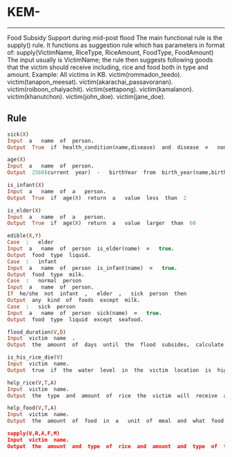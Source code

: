 # KEM-
---
Food Subsidy Support during mid-post flood
The main functional rule is the supply() rule. It functions as suggestion rule which has parameters in format of: supply(VictimName, RiceType, RiceAmount, FoodType, FoodAmount)
The input usually is VictimName; the rule then suggests following goods that the victim should receive including, rice and food both in type and amount.
Example:
All victims in KB.
victim(rommadon_teedo).
victim(tanapon_meesat).
victim(akarachai_passavoranan).
victim(roiboon_chaiyachit).
victim(settapong).
victim(kamalanon).
victim(khanutchon).
victim(john_doe).
victim(jane_doe).

## Rule
```prolog
sick(X)
Input​ ​ a ​ ​ name​ ​ of​ ​ person.
Output​ ​ True​ ​ if​ ​ health_condition(name,disease)​ ​ and​ ​ disease​ ​ = ​ ​ none​ ​ .

age(X)
Input​ ​ a ​ ​ name​ ​ of​ ​ person.
Output​ ​ 2560(current​ ​ year)​ ​ - ​ ​ birthYear​ ​ from​ ​ birth_year(name,birthYear).

is_infant(X)
Input​ ​ a ​ ​ name​ ​ of​ ​ a ​ ​ person.
Output​ ​ True​ ​ if​ ​ age(X)​ ​ return​ ​ a ​ ​ value​ ​ less​ ​ than​ ​ 2

is_elder(X)
Input​ ​ a ​ ​ name​ ​ of​ ​ a ​ ​ person.
Output​ ​ True​ ​ if​ ​ age(X)​ ​ return​ ​ a ​ ​ value​ ​ larger​ ​ than​ ​ 60

edible(X,Y)
Case​ ​ : ​ ​ elder
Input​ ​ a ​ ​ name​ ​ of​ ​ person​ ​ is_elder(name)​ ​ = ​ ​ true.
Output​ ​ food​ ​ type​ ​ liquid.
Case​ ​ : ​ ​ infant
Input​ ​ a ​ ​ name​ ​ of​ ​ person​ ​ is_infant(name)​ ​ = ​ ​ true.
Output​ ​ food​ ​ type​ ​ milk.
Case​ ​ : ​ ​ normal​ ​ person
Input​ ​ a ​ ​ name​ ​ of​ ​ person.
If​ ​ he/she​ ​ not​ ​ infant​ ​ , ​ ​ elder​ ​ , ​ ​ sick​ ​ person​ ​ then
Output​ ​ any​ ​ kind​ ​ of​ ​ foods​ ​ except​ ​ milk.
Case​ ​ : ​ ​ sick​ ​ person
Input​ ​ a ​ ​ name​ ​ of​ ​ person​ ​ sick(name)​ ​ = ​ ​ true.
Output​ ​ food​ ​ type​ ​ liquid​ ​ except​ ​ seafood.

flood_duration(V,D)
Input​ ​ victim​ ​ name​ ​ .
Output​ ​ the​ ​ amount​ ​ of​ ​ days​ ​ until​ ​ the​ ​ flood​ ​ subsides,​ ​ calculate​ ​ from​ ​ the​ ​ water​ ​ level​ ​ of​ ​ the​ ​ victim​ ​ using​ ​ the formula​ ​ round(6.94*sqrt(H))​ ​ with​ ​ H ​ ​ being​ ​ the​ ​ water​ ​ level​ ​ of​ ​ the​ ​ victim.

is_his_rice_die(V)
Input​ ​ victim​ ​ name.
Output​ ​ true​ ​ if​ ​ the​ ​ water​ ​ level​ ​ in​ ​ the​ ​ victim​ ​ location​ ​ is​ ​ higher​ ​ than​ ​ the​ ​ water​ ​ tolerance​ ​ of​ the​ ​ victim’s​ ​ rice.

help_rice(V,T,A)
Input​ ​ victim​ ​ name.
Output​ ​ the​ ​ type​ ​ and​ ​ amount​ ​ of​ ​ rice​ ​ the​ ​ victim​ ​ will​ ​ receive​ ​ according​ ​ what​ ​ type​ ​ of​ ​ rice​ ​ he​ ​ has​ ​ planted​ ​ and his cultivated area in rai unit multiply by 0.4356 equal to amount of seed he will get in kg unit.

help_food(V,T,A)
Input​ ​ victim​ ​ name.
Output​ ​ the​ ​ amount​ ​ of​ ​ food​ ​ in​ ​ a ​ ​ unit​ ​ of​ ​ meal​ ​ and​ ​ what​ ​ food​ ​ to​ ​ send​ ​ according​ ​ to​ ​ the​ ​ flood​ ​ duration​ ​ and​ ​ the victim's​ ​ health​ ​ condition.

supply(V,R,A,F,M)
Input​ ​ victim​ ​ name.
Output​ ​ the​ ​ amount​ ​ and​ ​ type​ ​ of​ ​ rice​ ​ and​ ​ amount​ ​ and​ ​ type​ ​ of​ ​ food​ ​ for​ ​ that​ ​ victim,​ ​ determine​ ​ the​ ​ type​ ​ and amount​ ​ using​ ​ help_food(V,F,M)​ ​ and​ ​ help_rice(V,R,A)
```
